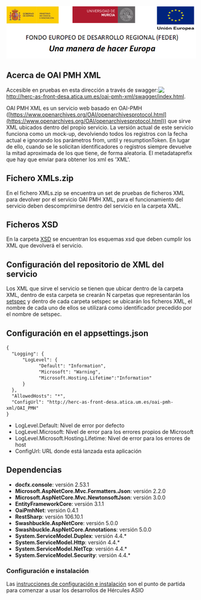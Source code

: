 ![](./Docs/Images/CabeceraDocumentosMD.png)

## Acerca de OAI PMH XML
[<img align="right" width="100px" src="https://dotnetfoundation.org/img/logo_big.svg" />](https://dotnetfoundation.org/projects?searchquery=IdentityServer&type=project)

Accesible en pruebas en esta dirección a través de swagger: http://herc-as-front-desa.atica.um.es/oai-pmh-xml/swagger/index.html.

OAI PMH XML es un servicio web basado en OAI-PMH ([https://www.openarchives.org/OAI/openarchivesprotocol.html](https://www.openarchives.org/OAI/openarchivesprotocol.html)) que sirve XML ubicados dentro del propio servicio. La versión actual de este servicio funciona como un mock-up, devolviendo todos los registros con la fecha actual e ignorando los parámetros from, until y resumptionToken. En lugar de ello, cuando se le solicitan identificadores o registros siempre devuelve la mitad aproximada de los que tiene, de forma aleatoria. El metadataprefix que hay que enviar para obtener los xml es 'XML'.

## Fichero XMLs.zip
En el fichero XMLs.zip se encuentra un set de pruebas de ficheros XML para devolver por el servicio OAI PMH XML, para el funcionamiento del servicio deben descomprimirse dentro del servicio en la carpeta XML.

## Ficheros XSD
En la carpeta [XSD](https://github.com/HerculesCRUE/oai-pmh/blob/master/XSD) se encuentran los esquemas xsd que deben cumplir los XML que devolverá el servicio.

## Configuración del repositorio de XML del servicio
Los XML que sirve el servicio se tienen que ubicar dentro de la carpeta XML, dentro de esta carpeta se crearán N carpetas que representarán los [setspec](https://www.openarchives.org/OAI/openarchivesprotocol.html#Set) y dentro de cada carpeta setspec se ubicarán los ficheros XML, el nombre de cada uno de ellos se utilizará como identificador precedido por el nombre de setspec.

## Configuración en el appsettings.json
    {
      "Logging": {
          "LogLevel": {
                "Default": "Information",
                "Microsoft": "Warning",
                "Microsoft.Hosting.Lifetime":"Information"
          }
      },
      "AllowedHosts": "*",
      "ConfigUrl": "http://herc-as-front-desa.atica.um.es/oai-pmh-xml/OAI_PMH"
    }
 - LogLevel.Default: Nivel de error por defecto
 - LogLevel.Microsoft: Nivel de error para los errores propios de Microsoft
 - LogLevel.Microsoft.Hosting.Lifetime: Nivel de error para los errores de host
 - ConfigUrl: URL donde está lanzada esta aplicación 

## Dependencias

- **docfx.console**: versión 2.53.1
- **Microsoft.AspNetCore.Mvc.Formatters.Json**: versión 2.2.0
- **Microsoft.AspNetCore.Mvc.NewtonsoftJson**: versión 3.0.0
- **EntityFrameworkCore**: versión 3.1.1
- **OaiPmhNet**: versión 0.4.1
- **RestSharp**: versión 106.10.1
- **Swashbuckle.AspNetCore**: versión 5.0.0
- **Swashbuckle.AspNetCore.Annotations**: versión 5.0.0
- **System.ServiceModel.Duplex**: versión 4.4.*
- **System.ServiceModel.Http**: versión 4.4.*
- **System.ServiceModel.NetTcp**: versión 4.4.*
- **System.ServiceModel.Security**: versión 4.4.*

### Configuración e instalación

Las [instrucciones de configuración e instalación](https://github.com/HerculesCRUE/oai-pmh/blob/master/Docs/Configuraci%C3%B3n%20e%20Instalaci%C3%B3n.md) son el punto de partida para comenzar a usar los desarrollos de Hércules ASIO
